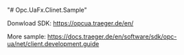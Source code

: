 "# Opc.UaFx.Clinet.Sample" 

Donwload SDK: https://opcua.traeger.de/en/

More sample: https://docs.traeger.de/en/software/sdk/opc-ua/net/client.development.guide
